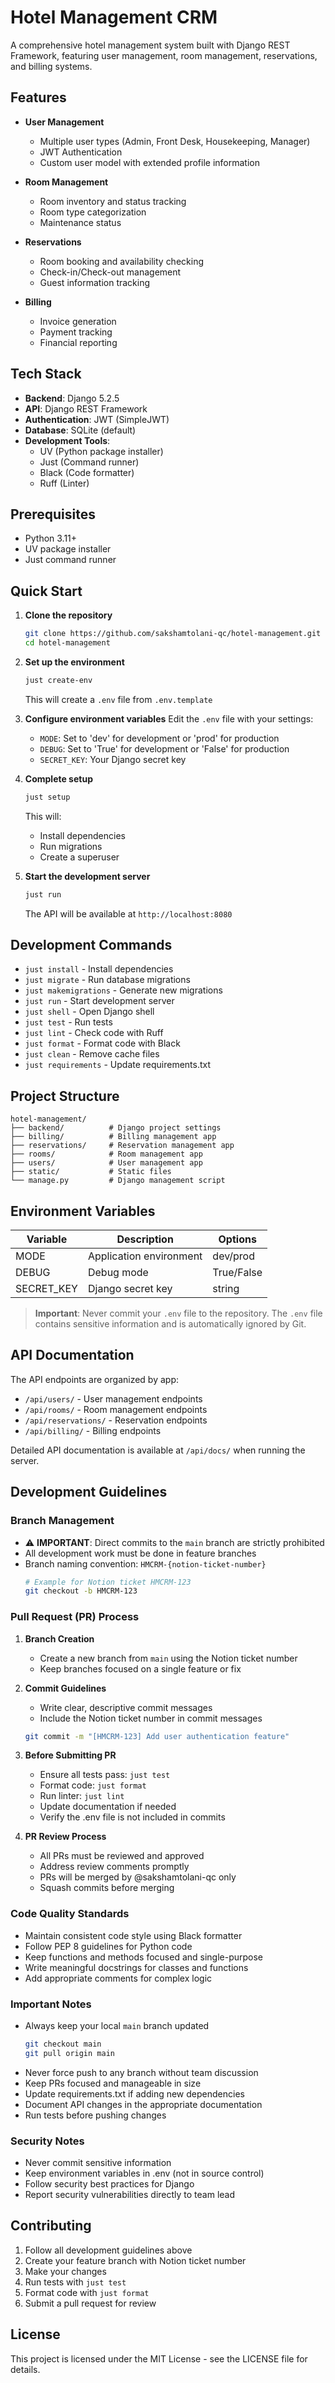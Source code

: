 # Hotel Management CRM

A comprehensive hotel management system built with Django REST Framework, featuring user management, room management, reservations, and billing systems.

## Features

- **User Management**
  - Multiple user types (Admin, Front Desk, Housekeeping, Manager)
  - JWT Authentication
  - Custom user model with extended profile information

- **Room Management**
  - Room inventory and status tracking
  - Room type categorization
  - Maintenance status

- **Reservations**
  - Room booking and availability checking
  - Check-in/Check-out management
  - Guest information tracking

- **Billing**
  - Invoice generation
  - Payment tracking
  - Financial reporting

## Tech Stack

- **Backend**: Django 5.2.5
- **API**: Django REST Framework
- **Authentication**: JWT (SimpleJWT)
- **Database**: SQLite (default)
- **Development Tools**: 
  - UV (Python package installer)
  - Just (Command runner)
  - Black (Code formatter)
  - Ruff (Linter)

## Prerequisites

- Python 3.11+
- UV package installer
- Just command runner

## Quick Start

1. **Clone the repository**
   ```bash
   git clone https://github.com/sakshamtolani-qc/hotel-management.git
   cd hotel-management
   ```

2. **Set up the environment**
   ```bash
   just create-env
   ```
   This will create a `.env` file from `.env.template`

3. **Configure environment variables**
   Edit the `.env` file with your settings:
   - `MODE`: Set to 'dev' for development or 'prod' for production
   - `DEBUG`: Set to 'True' for development or 'False' for production
   - `SECRET_KEY`: Your Django secret key

4. **Complete setup**
   ```bash
   just setup
   ```
   This will:
   - Install dependencies
   - Run migrations
   - Create a superuser

5. **Start the development server**
   ```bash
   just run
   ```
   The API will be available at `http://localhost:8080`

## Development Commands

- `just install` - Install dependencies
- `just migrate` - Run database migrations
- `just makemigrations` - Generate new migrations
- `just run` - Start development server
- `just shell` - Open Django shell
- `just test` - Run tests
- `just lint` - Check code with Ruff
- `just format` - Format code with Black
- `just clean` - Remove cache files
- `just requirements` - Update requirements.txt

## Project Structure

```
hotel-management/
├── backend/          # Django project settings
├── billing/          # Billing management app
├── reservations/     # Reservation management app
├── rooms/            # Room management app
├── users/            # User management app
├── static/           # Static files
└── manage.py         # Django management script
```

## Environment Variables

| Variable    | Description                     | Options        |
|-------------|---------------------------------|----------------|
| MODE        | Application environment         | dev/prod       |
| DEBUG       | Debug mode                      | True/False     |
| SECRET_KEY  | Django secret key              | string         |

> **Important**: Never commit your `.env` file to the repository. The `.env` file contains sensitive information and is automatically ignored by Git.

## API Documentation

The API endpoints are organized by app:

- `/api/users/` - User management endpoints
- `/api/rooms/` - Room management endpoints
- `/api/reservations/` - Reservation endpoints
- `/api/billing/` - Billing endpoints

Detailed API documentation is available at `/api/docs/` when running the server.

## Development Guidelines

### Branch Management
- ⚠️ **IMPORTANT**: Direct commits to the `main` branch are strictly prohibited
- All development work must be done in feature branches
- Branch naming convention: `HMCRM-{notion-ticket-number}`
  ```bash
  # Example for Notion ticket HMCRM-123
  git checkout -b HMCRM-123
  ```

### Pull Request (PR) Process
1. **Branch Creation**
   - Create a new branch from `main` using the Notion ticket number
   - Keep branches focused on a single feature or fix

2. **Commit Guidelines**
   - Write clear, descriptive commit messages
   - Include the Notion ticket number in commit messages
   ```bash
   git commit -m "[HMCRM-123] Add user authentication feature"
   ```

3. **Before Submitting PR**
   - Ensure all tests pass: `just test`
   - Format code: `just format`
   - Run linter: `just lint`
   - Update documentation if needed
   - Verify the .env file is not included in commits

4. **PR Review Process**
   - All PRs must be reviewed and approved
   - Address review comments promptly
   - PRs will be merged by @sakshamtolani-qc only
   - Squash commits before merging

### Code Quality Standards
- Maintain consistent code style using Black formatter
- Follow PEP 8 guidelines for Python code
- Keep functions and methods focused and single-purpose
- Write meaningful docstrings for classes and functions
- Add appropriate comments for complex logic

### Important Notes
- Always keep your local `main` branch updated
  ```bash
  git checkout main
  git pull origin main
  ```
- Never force push to any branch without team discussion
- Keep PRs focused and manageable in size
- Update requirements.txt if adding new dependencies
- Document API changes in the appropriate documentation
- Run tests before pushing changes

### Security Notes
- Never commit sensitive information
- Keep environment variables in .env (not in source control)
- Follow security best practices for Django
- Report security vulnerabilities directly to team lead

## Contributing

1. Follow all development guidelines above
2. Create your feature branch with Notion ticket number
3. Make your changes
4. Run tests with `just test`
5. Format code with `just format`
6. Submit a pull request for review

## License

This project is licensed under the MIT License - see the LICENSE file for details.
